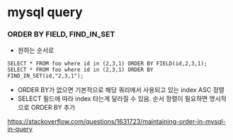 # mysql query

### ORDER BY FIELD, FIND_IN_SET
- 원하는 순서로 
````
SELECT * FROM foo where id in (2,3,1) ORDER BY FIELD(id,2,3,1);  
SELECT * FROM foo where id in (2,3,1) ORDER BY FIND_IN_SET(id,"2,3,1");  
````
- ORDER BY가 없으면 기본적으로 해당 쿼리에서 사용되고 있는 index ASC 정렬
- SELECT 필드에 따라 index 타는게 달라질 수 있음. 순서 정렬이 필요하면 명시적으로 ORDER BY 추가

https://stackoverflow.com/questions/1631723/maintaining-order-in-mysql-in-query
